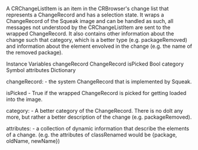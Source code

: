 A CRChangeListItem is an item in the CRBrowser's change list that represents a ChangeRecord and has a selection state. It wraps a ChangeRecord of the Squeak image and can be handled as such, all messages not understood by the CRChangeListItem are sent to the wrapped ChangeRecord. It also contains other information about the change such that category, which is a better type (e.g. packageRemoved) and information about the element envolved in the change (e.g. the name of the removed package).

Instance Variables
	changeRecord				ChangeRecord
	isPicked					Bool
	category					Symbol
	attributes					Dictionary
						
changeRecord:
	- the system ChangeRecord that is implemented by Squeak.

isPicked
	- True if the wrapped ChangeRecord is picked for getting loaded into the image.
	
category:
	- A better category of the ChangeRecord. There is no doIt any more, but rather a better description of the change (e.g. packageRemoved).

attributes:
	- a collection of dynamic information that describe the elements of a change. (e.g. the attributes of classRenamed would be {package, oldName, newName})